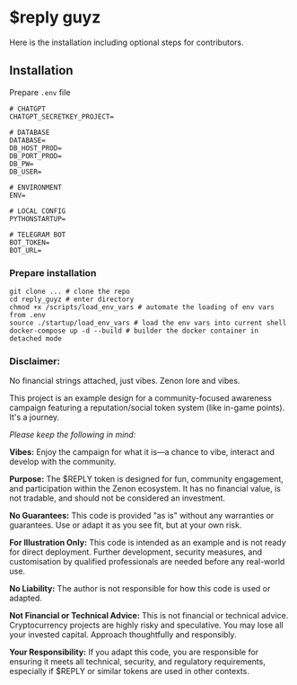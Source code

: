 # $reply guyz 

Here is the installation including optional steps for contributors.

## Installation 
Prepare `.env` file 
```
# CHATGPT
CHATGPT_SECRETKEY_PROJECT=

# DATABASE
DATABASE=
DB_HOST_PROD=
DB_PORT_PROD=
DB_PW=
DB_USER=

# ENVIRONMENT
ENV=

# LOCAL CONFIG
PYTHONSTARTUP=

# TELEGRAM BOT
BOT_TOKEN=
BOT_URL=
```
### Prepare installation 
```shell
git clone ... # clone the repo 
cd reply_guyz # enter directory 
chmod +x /scripts/load_env_vars # automate the loading of env vars from .env 
source ./startup/load_env_vars # load the env vars into current shell 
docker-compose up -d --build # builder the docker container in detached mode 
```


### Disclaimer: 

No financial strings attached, just vibes. Zenon lore and vibes. 

This project is an example design for a community-focused awareness campaign featuring a reputation/social token system (like in-game points). It's a journey.  

_Please keep the following in mind:_  

**Vibes:** Enjoy the campaign for what it is—a chance to vibe, interact and develop with the community. 

**Purpose:** 
The \$REPLY token is designed for fun, community engagement, and participation within the Zenon ecosystem. It has no financial value, is not tradable, and should not be considered an investment.  

**No Guarantees:** This code is provided "as is" without any warranties or guarantees. Use or adapt it as you see fit, but at your own risk.  

**For Illustration Only:** This code is intended as an example and is not ready for direct deployment. Further development, security measures, and customisation by qualified professionals are needed before any real-world use.  

**No Liability:** The author is not responsible for how this code is used or adapted.    

**Not Financial or Technical Advice:** This is not financial or technical advice. Cryptocurrency projects are highly risky and speculative. You may lose all your invested capital. Approach thoughtfully and responsibly.    

**Your Responsibility:** If you adapt this code, you are responsible for ensuring it meets all technical, security, and regulatory requirements, especially if $REPLY or similar tokens are used in other contexts.  